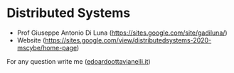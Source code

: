 # Distributed Systems

- Prof Giuseppe Antonio Di Luna (https://sites.google.com/site/gadiluna/)
- Website (https://sites.google.com/view/distributedsystems-2020-mscybe/home-page)



For any question write me ([edoardoottavianelli.it](https://www.edoardoottavianelli.it/))
